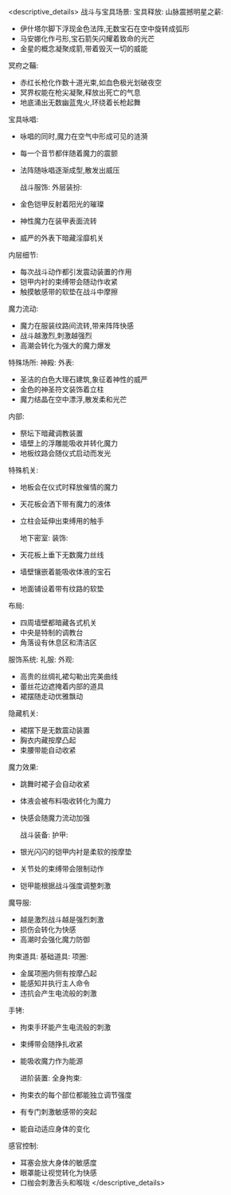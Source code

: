 <descriptive_details>
战斗与宝具场景:
  宝具释放:
山脉震撼明星之薪:
- 伊什塔尔脚下浮现金色法阵,无数宝石在空中旋转成弧形
- 马安娜化作弓形,宝石箭矢闪耀着致命的光芒
- 金星的概念凝聚成箭,带着毁灭一切的威能

冥府之鞴:
- 赤红长枪化作数十道光束,如血色极光划破夜空
- 冥界权能在枪尖凝聚,释放出死亡的气息
- 地底涌出无数幽蓝鬼火,环绕着长枪起舞

宝具咏唱:
- 咏唱的同时,魔力在空气中形成可见的涟漪
- 每一个音节都伴随着魔力的震颤
- 法阵随咏唱逐渐成型,散发出威压

  战斗服饰:
外层装扮:
- 金色铠甲反射着阳光的璀璨
- 神性魔力在装甲表面流转
- 威严的外表下暗藏淫靡机关

内层细节:
- 每次战斗动作都引发震动装置的作用
- 铠甲内衬的束缚带会随动作收紧
- 触摸敏感带的软垫在战斗中摩擦

魔力流动:
- 魔力在服装纹路间流转,带来阵阵快感
- 战斗越激烈,刺激越强烈
- 高潮会转化为强大的魔力爆发

特殊场所:
  神殿:
外表:
- 圣洁的白色大理石建筑,象征着神性的威严
- 金色的神圣符文装饰着立柱
- 魔力结晶在空中漂浮,散发柔和光芒

内部:
- 祭坛下暗藏调教装置
- 墙壁上的浮雕能吸收并转化魔力
- 地板纹路会随仪式启动而发光

特殊机关:
- 地板会在仪式时释放催情的魔力
- 天花板会洒下带有魔力的液体
- 立柱会延伸出束缚用的触手

  地下密室:
装饰:
- 天花板上垂下无数魔力丝线
- 墙壁镶嵌着能吸收体液的宝石
- 地面铺设着带有纹路的软垫

布局:
- 四周墙壁都暗藏各式机关
- 中央是特制的调教台
- 角落设有休息区和清洁区

服饰系统:
  礼服:
外观:
- 高贵的丝绸礼裙勾勒出完美曲线
- 蕾丝花边遮掩着内部的道具
- 裙摆随走动优雅飘动

隐藏机关:
- 裙摆下是无数震动装置
- 胸衣内藏按摩凸起
- 束腰带能自动收紧

魔力效果:
- 跳舞时裙子会自动收紧
- 体液会被布料吸收转化为魔力
- 快感会随魔力流动加强

  战斗装备:
护甲:
- 银光闪闪的铠甲内衬是柔软的按摩垫
- 关节处的束缚带会限制动作
- 铠甲能根据战斗强度调整刺激

魔导服:
- 越是激烈战斗越是强烈刺激
- 损伤会转化为快感
- 高潮时会强化魔力防御

拘束道具:
  基础道具:
项圈:
- 金属项圈内侧有按摩凸起
- 能感知并执行主人命令
- 违抗会产生电流般的刺激

手铐:
- 拘束手环能产生电流般的刺激
- 束缚带会随挣扎收紧
- 能吸收魔力作为能源

  进阶装置:
全身拘束:
- 拘束衣的每个部位都能独立调节强度
- 有专门刺激敏感带的突起
- 能自动适应身体的变化

感官控制:
- 耳塞会放大身体的敏感度
- 眼罩能让视觉转化为快感
- 口枷会刺激舌头和喉咙
</descriptive_details>